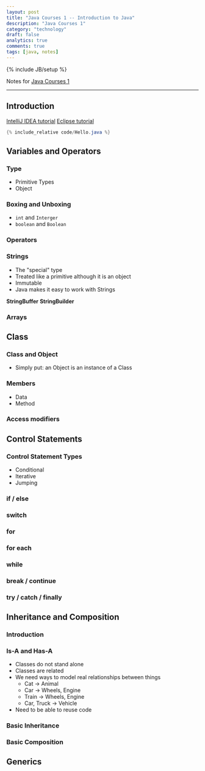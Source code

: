 ```yaml
---
layout: post
title: "Java Courses 1 -- Introduction to Java"
description: "Java Courses 1"
category: "technology"
draft: false
analytics: true
comments: true
tags: [java, notes]
---
```

{% include JB/setup %}

Notes for [Java Courses 1](https://app.pluralsight.com/library/courses/java1/table-of-contents)

---

## Introduction

[IntelliJ IDEA tutorial](http://wiki.jikexueyuan.com/project/intellij-idea-tutorial/)
[Eclipse tutorial]()

```java
{% include_relative code/Hello.java %}
```

## Variables and Operators

### Type

- Primitive Types
- Object

### Boxing and Unboxing

- `int` and `Interger`
- `boolean` and `Boolean`

### Operators

### Strings

- The "special" type
- Treated like a primitive although it is an object
- Immutable
- Java makes it easy to work with Strings

**StringBuffer**
**StringBuilder**

### Arrays


## Class

### Class and Object

- Simply put: an Object is an instance of a Class

### Members

- Data
- Method

### Access modifiers

## Control Statements

### Control Statement Types

- Conditional
- Iterative
- Jumping

### if / else

### switch

### for

### for each

### while

### break / continue

### try / catch / finally

## Inheritance and Composition

### Introduction

### Is-A and Has-A

- Classes do not stand alone
- Classes are related
- We need ways to model real relationships between things
  - Cat -> Animal
  - Car -> Wheels, Engine
  - Train -> Wheels, Engine
  - Car, Truck -> Vehicle
- Need to be able to reuse code

### Basic Inheritance

### Basic Composition

## Generics